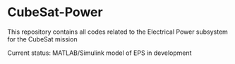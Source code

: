 # CubeSat-Power
This repository contains all codes related to the Electrical Power subsystem for the CubeSat mission

Current status: MATLAB/Simulink model of EPS in development
